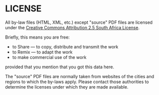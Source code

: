 # LICENSE

All by-law files (HTML, XML, etc.) except "source" PDF files are licensed under
the [Creative Commons Attribution 2.5 South Africa License](http://creativecommons.org/licenses/by/2.5/za/deed.en_US).

Briefly, this means you are free:

* to Share — to copy, distribute and transmit the work
* to Remix — to adapt the work
* to make commercial use of the work

provided that you mention that you got this data here.

The "source" PDF files are normally taken from websites of the
cities and regions to which the by-laws apply. Please contact
those authorities to determine the licenses under which they
are made available.
